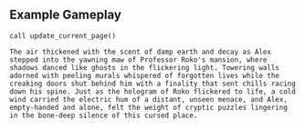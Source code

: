 

## Example Gameplay

`call update_current_page()`

`The air thickened with the scent of damp earth and decay as Alex stepped into the yawning maw of Professor Roko's mansion, where shadows danced like ghosts in the flickering light. Towering walls adorned with peeling murals whispered of forgotten lives while the creaking doors shut behind him with a finality that sent chills racing down his spine. Just as the hologram of Roko flickered to life, a cold wind carried the electric hum of a distant, unseen menace, and Alex, empty-handed and alone, felt the weight of cryptic puzzles lingering in the bone-deep silence of this cursed place.`
